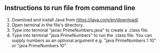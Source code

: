 ## Instructions to run file from command line
1. Download and install Java from https://java.com/en/download/
2. Open terminal in the file's directory.
3. Type into terminal "javac PrimeNumbers.java" to create a .class file.
4. Type into terminal "java PrimeNumbers" to run the .class file. You can supply numbers as an optional argument e.g. "java PrimeNumbers 1 10" or "java PrimeNumbers 10"
